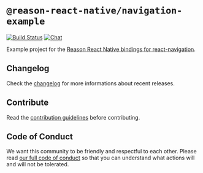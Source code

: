 # `@reason-react-native/navigation-example`

[![Build Status](https://github.com/reason-react-native/navigation-example/workflows/Build/badge.svg)](https://github.com/reason-react-native/navigation-example/actions)
[![Chat](https://img.shields.io/discord/235176658175262720.svg?logo=discord&colorb=blue)](https://reasonml-community.github.io/reason-react-native/discord/)

Example project for the
[Reason React Native bindings for react-navigation](https://github.com/reason-react-native/navigation).

## Changelog

Check the [changelog](./CHANGELOG.md) for more informations about recent
releases.

## Contribute

Read the [contribution guidelines](./CONTRIBUTING.md) before contributing.

## Code of Conduct

We want this community to be friendly and respectful to each other. Please read
[our full code of conduct](./CODE_OF_CONDUCT.md) so that you can understand what
actions will and will not be tolerated.
